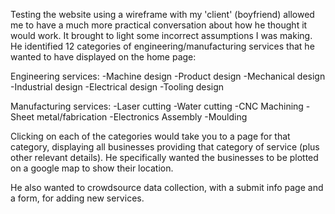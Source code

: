 Testing the website using a wireframe with my 'client' (boyfriend) allowed me to have a much more practical conversation about how he thought it would work. It brought to light some incorrect assumptions I was making. He identified 12 categories of engineering/manufacturing services that he wanted to have displayed on the home page:

Engineering services:
-Machine design
-Product design
-Mechanical design
-Industrial design
-Electrical design
-Tooling design

Manufacturing services:
-Laser cutting
-Water cutting
-CNC Machining
-Sheet metal/fabrication
-Electronics Assembly
-Moulding

Clicking on each of the categories would take you to a page for that category, displaying all businesses providing that category of service (plus other relevant details). He specifically wanted the businesses to be plotted on a google map to show their location.

He also wanted to crowdsource data collection, with a submit info page and a form, for adding new services. 
